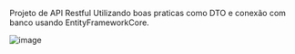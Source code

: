 Projeto de API Restful
Utilizando boas praticas como DTO e conexão com banco usando EntityFrameworkCore.

![image](https://github.com/user-attachments/assets/2f7ee11d-217d-4e4f-aa44-0823396b8139)


